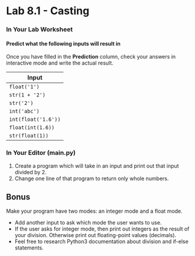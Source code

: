 # Lab 8.1 - Casting

### In Your Lab Worksheet

#### Predict what the following inputs will result in

Once you have filled in the **Prediction** column, check your answers in interactive mode and write the actual result.

| Input               |
| ------------------- |
| `float('1')`        |
| `str(1 + '2')`      |
| `str('2')`          |
| `int('abc')`        |
| `int(float('1.6'))` |
| `float(int(1.6))`   |
| `str(float(1))`     |

### In Your Editor (main.py)

1. Create a program which will take in an input and print out that input divided by 2.
2. Change one line of that program to return only whole numbers.

## Bonus

Make your program have two modes: an integer mode and a float mode.

* Add another input to ask which mode the user wants to use.
* If the user asks for integer mode, then print out integers as the result of your division. Otherwise print out floating-point values (decimals).
* Feel free to research Python3 documentation about division and if-else statements.
